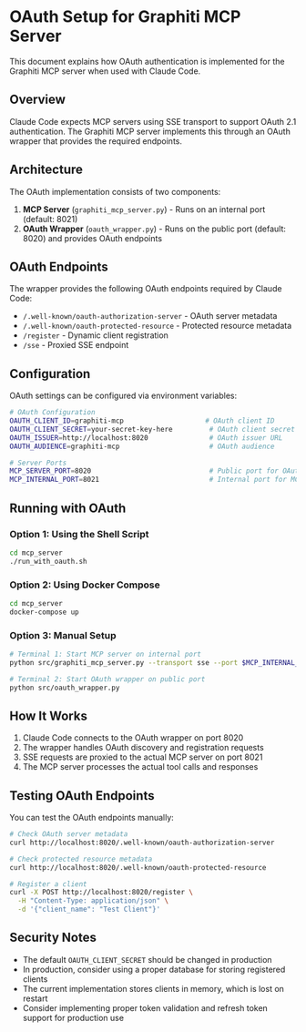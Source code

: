 # OAuth Setup for Graphiti MCP Server

This document explains how OAuth authentication is implemented for the Graphiti MCP server when used with Claude Code.

## Overview

Claude Code expects MCP servers using SSE transport to support OAuth 2.1 authentication. The Graphiti MCP server implements this through an OAuth wrapper that provides the required endpoints.

## Architecture

The OAuth implementation consists of two components:

1. **MCP Server** (`graphiti_mcp_server.py`) - Runs on an internal port (default: 8021)
2. **OAuth Wrapper** (`oauth_wrapper.py`) - Runs on the public port (default: 8020) and provides OAuth endpoints

## OAuth Endpoints

The wrapper provides the following OAuth endpoints required by Claude Code:

- `/.well-known/oauth-authorization-server` - OAuth server metadata
- `/.well-known/oauth-protected-resource` - Protected resource metadata
- `/register` - Dynamic client registration
- `/sse` - Proxied SSE endpoint

## Configuration

OAuth settings can be configured via environment variables:

```bash
# OAuth Configuration
OAUTH_CLIENT_ID=graphiti-mcp                    # OAuth client ID
OAUTH_CLIENT_SECRET=your-secret-key-here         # OAuth client secret
OAUTH_ISSUER=http://localhost:8020               # OAuth issuer URL
OAUTH_AUDIENCE=graphiti-mcp                      # OAuth audience

# Server Ports
MCP_SERVER_PORT=8020                             # Public port for OAuth wrapper
MCP_INTERNAL_PORT=8021                           # Internal port for MCP server
```

## Running with OAuth

### Option 1: Using the Shell Script

```bash
cd mcp_server
./run_with_oauth.sh
```

### Option 2: Using Docker Compose

```bash
cd mcp_server
docker-compose up
```

### Option 3: Manual Setup

```bash
# Terminal 1: Start MCP server on internal port
python src/graphiti_mcp_server.py --transport sse --port $MCP_INTERNAL_PORT

# Terminal 2: Start OAuth wrapper on public port
python src/oauth_wrapper.py
```

## How It Works

1. Claude Code connects to the OAuth wrapper on port 8020
2. The wrapper handles OAuth discovery and registration requests
3. SSE requests are proxied to the actual MCP server on port 8021
4. The MCP server processes the actual tool calls and responses

## Testing OAuth Endpoints

You can test the OAuth endpoints manually:

```bash
# Check OAuth server metadata
curl http://localhost:8020/.well-known/oauth-authorization-server

# Check protected resource metadata
curl http://localhost:8020/.well-known/oauth-protected-resource

# Register a client
curl -X POST http://localhost:8020/register \
  -H "Content-Type: application/json" \
  -d '{"client_name": "Test Client"}'
```

## Security Notes

- The default `OAUTH_CLIENT_SECRET` should be changed in production
- In production, consider using a proper database for storing registered clients
- The current implementation stores clients in memory, which is lost on restart
- Consider implementing proper token validation and refresh token support for production use

